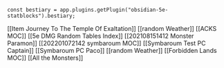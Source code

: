```dataviewjs
const bestiary = app.plugins.getPlugin("obsidian-5e-statblocks").bestiary;

```

[[Item Journey To The Temple Of Exaltation]]
[[random Weather]]
[[ACKS MOC]]
[[5e DMG Random Tables Index]]
[[202108151412 Monster Paramon]]
[[202201072142 symbaroum MOC]]
[[Symbaroum Test PC Captain]]
[[Symbaroum PC Paco]]
[[random Weather]]
[[Forbidden Lands MOC]]
[[All the Monsters]]
